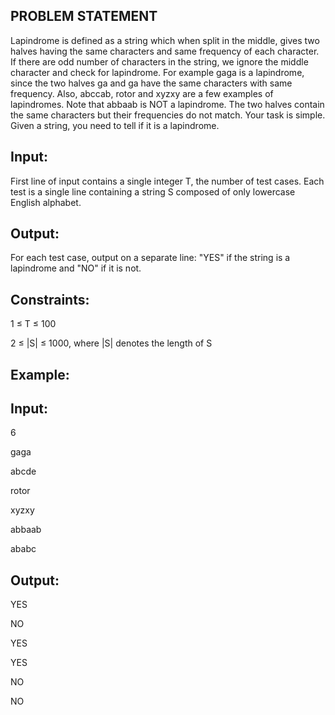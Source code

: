 ## PROBLEM STATEMENT
Lapindrome is defined as a string which when split in the middle, gives two halves having the same characters and same frequency of each character. If there are odd number of characters in the string, we ignore the middle character and check for lapindrome. For example gaga is a lapindrome, since the two halves ga and ga have the same characters with same frequency. Also, abccab, rotor and xyzxy are a few examples of lapindromes. Note that abbaab is NOT a lapindrome. The two halves contain the same characters but their frequencies do not match. 
Your task is simple. Given a string, you need to tell if it is a lapindrome.

## Input:

First line of input contains a single integer T, the number of test cases.
Each test is a single line containing a string S composed of only lowercase English alphabet.

## Output:

For each test case, output on a separate line: "YES" if the string is a lapindrome and "NO" if it is not.

## Constraints:

1 ≤ T ≤ 100

2 ≤ |S| ≤ 1000, where |S| denotes the length of S

## Example:

## Input:

6

gaga

abcde

rotor

xyzxy

abbaab

ababc


## Output:

YES

NO

YES

YES

NO

NO
